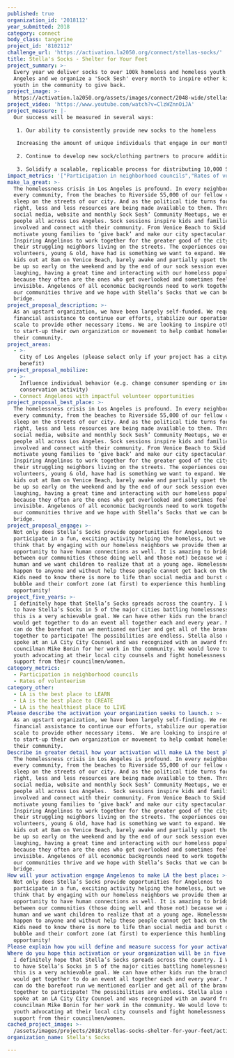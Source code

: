 ```yaml
---
published: true
organization_id: '2018112'
year_submitted: 2018
category: connect
body_class: tangerine
project_id: '8102112'
challenge_url: 'https://activation.la2050.org/connect/stellas-socks/'
title: Stella's Socks - Shelter for Your Feet
project_summary: >-
  Every year we deliver socks to over 100k homeless and homeless youth in Los
  Angeles and we organize a 'Sock Sesh' every month to inspire other kids and
  youth in the community to give back.
project_image: >-
  https://activation.la2050.org/assets/images/connect/2048-wide/stellas-socks.jpg
project_video: 'https://www.youtube.com/watch?v=ClzWZnnOiJA'
project_measure: |-
  Our success will be measured in several ways:
   
   1. Our ability to consistently provide new socks to the homeless
   
   Increasing the amount of unique individuals that engage in our monthly sock sessions
   
   2. Continue to develop new sock/clothing partners to procure additional inventory
   
   3. Solidify a scalable, replicable process for distributing 10,000 Socks/month to 25+ organizational partners
impact_metrics: '["Participation in neighborhood councils","Rates of volunteerism"]'
make_la_great: >-
  The homelessness crisis in Los Angeles is profound. In every neighborhood and
  every community, from the beaches to Riverside 55,000 of our fellow citizens
  sleep on the streets of our city. And as the political tide turns for the
  right, less and less resources are being made available to them. Through our
  social media, website and monthly Sock Sesh’ Community Meetups, we engage
  people all across Los Angeles. Sock sessions inspire kids and families to get
  involved and connect with their community. From Venice Beach to Skid Row, We
  motivate young families to ‘give back’ and make our city spectacular.
  Inspiring Angelinos to work together for the greater good of the city and
  their struggling neighbors living on the streets. The experiences our
  volunteers, young & old, have had is something we want to expand. We’ve had
  kids out at 8am on Venice Beach, barely awake and partially upset they have to
  be up so early on the weekend and by the end of our sock session everyone is
  laughing, having a great time and interacting with our homeless population,
  because they often are the ones who get overlooked and sometimes feel
  invisible. Angelenos of all economic backgrounds need to work together to make
  our communities thrive and we hope with Stella’s Socks that we can be that
  bridge.
project_proposal_description: >-
  As an upstart organization, we have been largely self-funded. We require
  financial assistance to continue our efforts, stabilize our operations and
  scale to provide other necessary items. We are looking to inspire other kids
  to start-up their own organization or movement to help combat homelessness in
  their community.
project_areas:
  - >-
    City of Los Angeles (please select only if your project has a citywide
    benefit)
project_proposal_mobilize:
  - >-
    Influence individual behavior (e.g. change consumer spending or increase
    conservation activity)
  - Connect Angelenos with impactful volunteer opportunities
project_proposal_best_place: >-
  The homelessness crisis in Los Angeles is profound. In every neighborhood and
  every community, from the beaches to Riverside 55,000 of our fellow citizens
  sleep on the streets of our city. And as the political tide turns for the
  right, less and less resources are being made available to them. Through our
  social media, website and monthly Sock Sesh’ Community Meetups, we engage
  people all across Los Angeles. Sock sessions inspire kids and families to get
  involved and connect with their community. From Venice Beach to Skid Row, We
  motivate young families to ‘give back’ and make our city spectacular.
  Inspiring Angelinos to work together for the greater good of the city and
  their struggling neighbors living on the streets. The experiences our
  volunteers, young & old, have had is something we want to expand. We’ve had
  kids out at 8am on Venice Beach, barely awake and partially upset they have to
  be up so early on the weekend and by the end of our sock session everyone is
  laughing, having a great time and interacting with our homeless population,
  because they often are the ones who get overlooked and sometimes feel
  invisible. Angelenos of all economic backgrounds need to work together to make
  our communities thrive and we hope with Stella’s Socks that we can be that
  bridge.
project_proposal_engage: >-
  Not only does Stella’s Socks provide opportunities for Angelenos to
  participate in a fun, exciting activity helping the homeless, but we like to
  think that by engaging with our homeless neighbors we provide them an
  opportunity to have human connections as well. It is amazing to bridge the gap
  between our communities (those doing well and those not) because we are all
  human and we want children to realize that at a young age. Homelessness can
  happen to anyone and without help these people cannot get back on their feet!
  Kids need to know there is more to life than social media and burst out of the
  bubble and their comfort zone (at first) to experience this humbling
  opportunity!
project_five_years: >-
  I definitely hope that Stella’s Socks spreads across the country. I Would like
  to have Stella’s Socks in 5 of the major cities battling homelessness. I think
  this is a very achievable goal. We can have other kids run the branches and we
  would get together to do an event all together each and every year. Maybe we
  can do the barefoot run we mentioned earlier and get all of the branches
  together to participate! The possibilities are endless. Stella also recently
  spoke at an LA City City Counsel and was recognized with an award from
  councilman Mike Bonin for her work in the community. We would love to see more
  youth advocating at their local city counsels and fight homelessness and get
  support from their councilmen/women.
category_metrics:
  - Participation in neighborhood councils
  - Rates of volunteerism
category_other:
  - LA is the best place to LEARN
  - LA is the best place to CREATE
  - LA is the healthiest place to LIVE
Please describe the activation your organization seeks to launch.: >-
  As an upstart organization, we have been largely self-finding. We require
  financial assistance to continue our efforts, stabilize our operations and
  scale to provide other necessary items.  We are looking to inspire other kids
  to start-up their own organization or movement to help combat homelessness in
  their community.
Describe in greater detail how your activation will make LA the best place?: >-
  The homelessness crisis in Los Angeles is profound. In every neighborhood and
  every community, from the beaches to Riverside 55,000 of our fellow citizens
  sleep on the streets of our city. And as the political tide turns for the
  right, less and less resources are being made available to them. Through our
  social media, website and monthly Sock Sesh’ Community Meetups, we engage
  people all across Los Angeles.  Sock sessions inspire kids and families to get
  involved and connect with their community. From Venice Beach to Skid Row, We
  motivate young families to ‘give back’ and make our city spectacular.
  Inspiring Angelinos to work together for the greater good of the city and
  their struggling neighbors living on the streets. The experiences our
  volunteers, young & old, have had is something we want to expand. We’ve had
  kids out at 8am on Venice Beach, barely awake and partially upset they have to
  be up so early on the weekend and by the end of our sock session everyone is
  laughing, having a great time and interacting with our homeless population,
  because they often are the ones who get overlooked and sometimes feel
  invisible. Angelenos of all economic backgrounds need to work together to make
  our communities thrive and we hope with Stella’s Socks that we can be that
  bridge.  
How will your activation engage Angelenos to make LA the best place: >-
  Not only does Stella’s Socks provide opportunities for Angelenos to
  participate in a fun, exciting activity helping the homeless, but we like to
  think that by engaging with our homeless neighbors we provide them an
  opportunity to have human connections as well. It is amazing to bridge the gap
  between our communities (those doing well and those not) because we are all
  human and we want children to realize that at a young age. Homelessness can
  happen to anyone and without help these people cannot get back on their feet!
  Kids need to know there is more to life than social media and burst out of the
  bubble and their comfort zone (at first) to experience this humbling
  opportunity!
Please explain how you will define and measure success for your activation.: "Our success will be measured in several ways:\r\n1. Our ability to consistently provide new socks to the homeless\r\nIncreasing the amount of unique individuals that engage in our monthly sock sessions\r\n2. Continue to develop new sock/clothing partners to procure additional inventory\r\n3. Solidify a scalable, replicable process for distributing 10,000 Socks/month to 25+ organizational partners\r\n"
Where do you hope this activation or your organization will be in five years?: >-
  I definitely hope that Stella’s Socks spreads across the country. I Would like
  to have Stella’s Socks in 5 of the major cities battling homelessness. I think
  this is a very achievable goal. We can have other kids run the branches and we
  would get together to do an event all together each and every year. Maybe we
  can do the barefoot run we mentioned earlier and get all of the branches
  together to participate! The possibilities are endless. Stella also recently
  spoke at an LA City City Counsel and was recognized with an award from
  councilman Mike Bonin for her work in the community. We would love to see more
  youth advocating at their local city counsels and fight homelessness and get
  support from their councilmen/women. 
cached_project_image: >-
  /assets/images/projects/2018/stellas-socks-shelter-for-your-feet/activation.la2050.org/assets/images/connect/2048-wide/stellas-socks.jpg
organization_name: Stella's Socks

---
```

